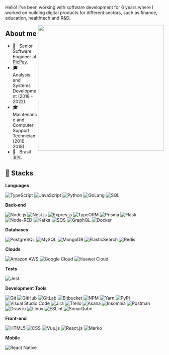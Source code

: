Hello! I've been working with software development for 6 years where I worked on building digital products for different sectors, such as finance, education, healthtech and R&D.
  
<img src="https://raw.githubusercontent.com/MicaelliMedeiros/micaellimedeiros/master/image/computer-illustration.png" min-width="400px" max-width="400px" width="400px" align="right">

## About me

- 💼 &nbsp; Senior Software Engineer at [PicPay](https://picpay.com/).
- 🎓 &nbsp; Analysis and Systems Development (2018 - 2022).
- 🎓 &nbsp; Maintenance and Computer Support Technician (2016 - 2018)
- 📌 &nbsp; Brasil 🇧🇷.

## 🚀 Stacks

**Languages**

  ![TypeScript](https://img.shields.io/badge/-TypeScript-333333?style=flat&logo=typescript)
  ![JavaScript](https://img.shields.io/badge/-JavaScript-333333?style=flat&logo=javascript)
  ![Python](https://img.shields.io/badge/Python-333333?style=flat&logo=python)
  ![GoLang](https://img.shields.io/badge/GoLang-333333?style=flat&logo=go)
  ![SQL](https://img.shields.io/badge/SQL-333333?style=flat&logo=SQL)

**Back-end**
  
  ![Node.js](https://img.shields.io/badge/-Node.js-333333?style=flat&logo=node.js)
  ![Nest.js](https://img.shields.io/badge/-Nest.js-333333?style=flat&logo=nestjs&logoColor=red)
  ![Expres.js](https://img.shields.io/badge/-Express.js-333333?style=flat&logo=express&logoColor=white)
  ![TypeORM](https://img.shields.io/badge/TypeORM-333333?logo=typeorm&logoColor=fff)
  ![Prisma](https://img.shields.io/badge/Prisma-333333?style=flat&logo=Prisma&logoColor=white)
  ![Flask](https://img.shields.io/badge/-Flask-333333?logo=Flask)
  ![Node-RED](https://img.shields.io/static/v1?style=flat&message=Node-RED&color=333333&logo=Node-RED&logoColor=FFFFFF&label=)
  ![Kafka](https://img.shields.io/static/v1?label=&message=kafka&logo=apache-kafka&color=333333)
  ![SQS](https://img.shields.io/badge/SQS-232F3E?style=flat&logo=amazonwebservices&logoColor=white)
  ![GraphQL](https://img.shields.io/badge/GraphQL-333333?style=flat&logo=graphql&logoColor=FF69B4)
  ![Docker](https://img.shields.io/badge/-Docker-333333?style=flat&logo=docker)

**Databases**

 ![PostgreSQL](https://img.shields.io/badge/PostgreSQL-333333?style=flat&logo=postgresql)
 ![MySQL](https://img.shields.io/badge/-MySQL-333333?style=flat&logo=mysql)
 ![MongoDB](https://img.shields.io/badge/-MongoDB-333333?style=flat&logo=mongodb)
 ![ElasticSearch](https://img.shields.io/badge/-ElasticSearch-333333?style=flat&logo=elasticsearch&logoColor=yellow)
 ![Redis](https://img.shields.io/badge/-Redis-333333?style=flat&logo=redis)
 
**Clouds**

 ![Amazon AWS](https://img.shields.io/badge/AWS-232F3E?style=flat&logo=amazonwebservices&logoColor=white)
 ![Google Cloud](https://img.shields.io/badge/-Google%20Cloud-333333?style=flat&logo=google-cloud)
 ![Huawei Cloud](https://img.shields.io/badge/-Huawei%20Cloud-333333?style=flat&logo=huawei&logoColor=FF9900)

**Tests**

![Jest](https://img.shields.io/badge/-Jest-333333?style=flat&logo=jest&logoColor=orange)

**Development Tools**

  ![Git](https://img.shields.io/badge/-Git-333333?style=flat&logo=git)
  ![GitHub](https://img.shields.io/badge/-GitHub-333333?style=flat&logo=github&logoColor=lightgrey)
  ![GitLab](https://img.shields.io/badge/-GitLab-333333?style=flat&logo=gitlab)
  ![Bitbucket](https://img.shields.io/badge/-Bitbucket-333333?style=flat&logo=bitbucket&logoColor=blue)
  ![NPM](https://img.shields.io/badge/-NPM-333333?style=flat&logo=npm)
  ![Yarn](https://img.shields.io/badge/-Yarn-333333?style=flat&logo=yarn)
  ![PyPi](https://img.shields.io/badge/-PyPi-333333?style=flat&logo=pypi)
  ![Visual Studio Code](https://img.shields.io/badge/Visual%20Studio%20Code-333333?logo=visualstudiocode&logoColor=fff&style=plastic)
  ![Jira](https://img.shields.io/badge/Jira-333333?style=flat&logo=Jira&logoColor=white)
  ![Trello](https://img.shields.io/badge/-Trello-333333?style=flat&logo=trello&logoColor=007ACC)
  ![Asana](https://img.shields.io/badge/-Asana-333333?style=flat&logo=asana&logoColor=orange)
  ![Insomnia](https://img.shields.io/badge/-Insomnia-333333?style=flat&logo=insomnia&logoColor=blueviolet)
  ![Postman](https://img.shields.io/badge/-Postman-333333?style=flat&logo=postman)
  ![Draw.io](https://img.shields.io/badge/-Diagrams.net-333333?style=flat&logo=diagrams.net)
  ![Linux](https://img.shields.io/badge/-Linux-333333?style=flat&logo=linux)
  ![ESLint](https://img.shields.io/badge/-ESLint-333333?style=flat&logo=eslint&logoColor=blue)
  ![SonarQube](https://img.shields.io/badge/-SonarQube-333333?style=flat&logo=sonarqube)
  
  **Front-end**

  ![HTML5](https://img.shields.io/badge/-HTML5-333333?style=flat&logo=HTML5)
  ![CSS](https://img.shields.io/badge/-CSS-333333?style=flat&logo=CSS3&logoColor=1572B6)
  ![Vue.js](https://img.shields.io/badge/Vue.js-333333?style=flat&logo=vue.js)
  ![React.js](https://img.shields.io/badge/-React.js-333333?logo=react&logoColor=white&style=flat)
  ![Marko](https://img.shields.io/badge/Marko-333333?style=flat&logo=marko)
  
  **Mobile**
  
  ![React Native](https://img.shields.io/badge/-React%20Native-333333?style=flat&logo=react)
